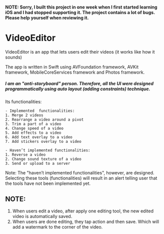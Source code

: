 #### NOTE: Sorry, I built this project in one week when I first started learning iOS and I had stopped supporting it. The project contains a lot of bugs. Please help yourself when reviewing it.

# VideoEditor
VideoEditor is an app that lets users edit their videos (it works like how it sounds)<br />

The app is written in Swift using AVFoundation framework, AVKit framework, MobileCoreServices framework and Photos framework.

##### I am an "anti-storyboard" person. Therefore, all the UI were designed programmatically using auto layout (adding constraints) technique. 

Its functionalities:

    - Implemented  functionalities:
	1. Merge 2 videos
	2. Rearrange a video around a pivot
	3. Trim a part of a video
	4. Change speed of a video
	5. Add effects to a video
	6. Add text overlay to a video
	7. Add stickers overlay to a video

    - Haven’t implemented functionalities:
	1. Reverse a video
	2. Change sound texture of a video
	3. Send or upload to a server

Note: The "haven’t implemented functionalities", however, are designed. Selecting these tools (functionalities) will result in an alert telling user that the tools have not been implemented yet.

## NOTE:
1. When users edit a video, after apply one editing tool, the new edited video is automatically saved.
2. When users are done editing, they tap action and then save. Which will add a watermark to the corner of the video.

